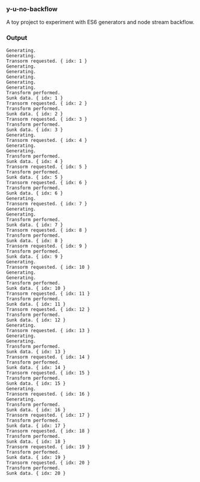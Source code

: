### y-u-no-backflow

A toy project to experiment with ES6 generators and node stream backflow.

### Output

    Generating.
    Generating.
    Transorm requested. { idx: 1 }
    Generating.
    Generating.
    Generating.
    Generating.
    Generating.
    Transform performed.
    Sunk data. { idx: 1 }
    Transorm requested. { idx: 2 }
    Transform performed.
    Sunk data. { idx: 2 }
    Transorm requested. { idx: 3 }
    Transform performed.
    Sunk data. { idx: 3 }
    Generating.
    Transorm requested. { idx: 4 }
    Generating.
    Generating.
    Transform performed.
    Sunk data. { idx: 4 }
    Transorm requested. { idx: 5 }
    Transform performed.
    Sunk data. { idx: 5 }
    Transorm requested. { idx: 6 }
    Transform performed.
    Sunk data. { idx: 6 }
    Generating.
    Transorm requested. { idx: 7 }
    Generating.
    Generating.
    Transform performed.
    Sunk data. { idx: 7 }
    Transorm requested. { idx: 8 }
    Transform performed.
    Sunk data. { idx: 8 }
    Transorm requested. { idx: 9 }
    Transform performed.
    Sunk data. { idx: 9 }
    Generating.
    Transorm requested. { idx: 10 }
    Generating.
    Generating.
    Transform performed.
    Sunk data. { idx: 10 }
    Transorm requested. { idx: 11 }
    Transform performed.
    Sunk data. { idx: 11 }
    Transorm requested. { idx: 12 }
    Transform performed.
    Sunk data. { idx: 12 }
    Generating.
    Transorm requested. { idx: 13 }
    Generating.
    Generating.
    Transform performed.
    Sunk data. { idx: 13 }
    Transorm requested. { idx: 14 }
    Transform performed.
    Sunk data. { idx: 14 }
    Transorm requested. { idx: 15 }
    Transform performed.
    Sunk data. { idx: 15 }
    Generating.
    Transorm requested. { idx: 16 }
    Generating.
    Transform performed.
    Sunk data. { idx: 16 }
    Transorm requested. { idx: 17 }
    Transform performed.
    Sunk data. { idx: 17 }
    Transorm requested. { idx: 18 }
    Transform performed.
    Sunk data. { idx: 18 }
    Transorm requested. { idx: 19 }
    Transform performed.
    Sunk data. { idx: 19 }
    Transorm requested. { idx: 20 }
    Transform performed.
    Sunk data. { idx: 20 }
